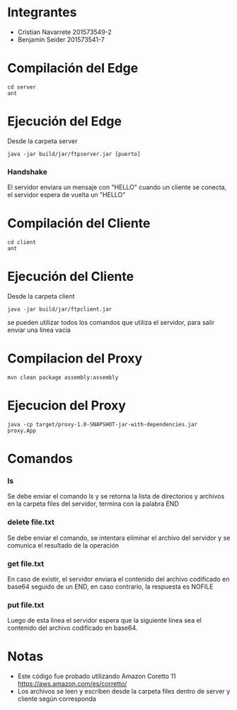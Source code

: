 # Integrantes

- Cristian Navarrete 201573549-2
- Benjamin Seider 201573541-7

# Compilación del Edge

    cd server
    ant

# Ejecución del Edge

Desde la carpeta server

    java -jar build/jar/ftpserver.jar [puerto]

### Handshake

El servidor enviara un mensaje con "HELLO" cuando un cliente se conecta, el servidor espera de vuelta un "HELLO"

# Compilación del Cliente

    cd client
    ant

# Ejecución del Cliente

Desde la carpeta client

    java -jar build/jar/ftpclient.jar

se pueden utilizar todos los comandos que utiliza el servidor, para salir enviar una linea vacia

# Compilacion del Proxy

    mvn clean package assembly:assembly

# Ejecucion del Proxy

    java -cp target/proxy-1.0-SNAPSHOT-jar-with-dependencies.jar  proxy.App

# Comandos

### ls

Se debe enviar el comando ls y se retorna la lista de directorios y archivos en la carpeta files del servidor, termina con la palabra END

### delete file.txt

Se debe enviar el comando, se intentara eliminar el archivo del servidor y se comunica el resultado de la operación

### get file.txt

En caso de existir, el servidor enviara el contenido del archivo codificado en base64 seguido de un END, en caso contrario, la respuesta es NOFILE

### put file.txt

Luego de esta linea el servidor espera que la siguiente linea sea el contenido del archivo codificado en base64.

# Notas

- Este código fue probado utilizando Amazon Coretto 11 https://aws.amazon.com/es/corretto/
- Los archivos se leen y escriben desde la carpeta files dentro de server y cliente según corresponda
